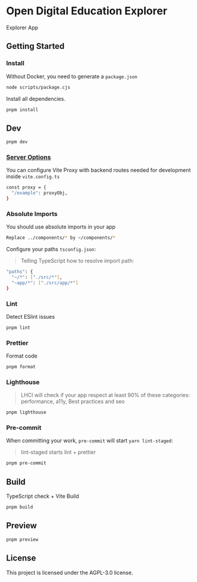 # Open Digital Education Explorer

Explorer App

## Getting Started

### Install

Without Docker, you need to generate a `package.json`

```bash
node scripts/package.cjs
```

Install all dependencies.

```bash
pnpm install
```

## Dev

```bash
pnpm dev
```

### [Server Options](https://vitejs.dev/config/server-options.html)

You can configure Vite Proxy with backend routes needed for development inside `vite.config.ts`

```bash
const proxy = {
  "/example": proxyObj,
}
```

### Absolute Imports

You should use absolute imports in your app

```bash
Replace ../components/* by ~/components/*
```

Configure your paths `tsconfig.json`:

> Telling TypeScript how to resolve import path:

```bash
"paths": {
  "~/*": ["./src/*"],
  "~app/*": ["./src/app/*"]
}
```

### Lint

Detect ESlint issues

```bash
pnpm lint
```

### Prettier

Format code

```bash
pnpm format
```

### Lighthouse

> LHCI will check if your app respect at least 90% of these categories: performance, a11y, Best practices and seo

```bash
pnpm lighthouse
```

### Pre-commit

When committing your work, `pre-commit` will start `yarn lint-staged`:

> lint-staged starts lint + prettier

```bash
pnpm pre-commit
```

## Build

TypeScript check + Vite Build

```bash
pnpm build
```

## Preview

```bash
pnpm preview
```

## License

This project is licensed under the AGPL-3.0 license.
